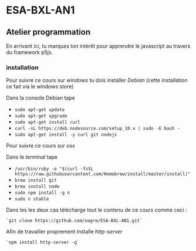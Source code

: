 # ESA-BXL-AN1
## Atelier programmation

En arrivant ici, tu marques ton intérêt pour apprendre le javascript au travers du framework p5js.

### installation
Pour suivre ce cours sur *windows* tu dois installer _Debian_ (cette installation ce fait via le windows store)

Dans la console Debian tape
* `sudo apt-get update`
* `sudo apt-get upgrade`
* `sudo apt-get install curl`
* `curl -sL https://deb.nodesource.com/setup_10.x | sudo -E bash -`
* `sudo apt-get install -y curl git nodejs`

Pour suivre ce cours sur *osx* 

Dans le _terminal_ tape
* `/usr/bin/ruby -e "$(curl -fsSL https://raw.githubusercontent.com/Homebrew/install/master/install)"`
* `brew install git`
* `brew install node`
* `sudo npm install -g n`
* `sudo n stable`

Dans les les deux cas télécharge tout le contenu de ce cours comme ceci :

    `git clone https://github.com/oogre/ESA-BXL-AN1.git`

Afin de travailler proprement installe _http-server_

    `npm install http-server -g`






